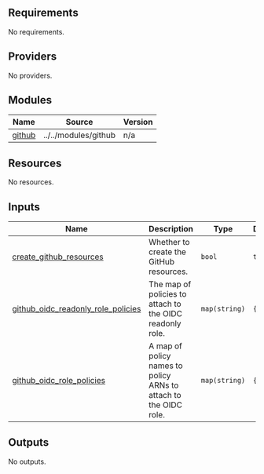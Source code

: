 <!-- BEGIN_TF_DOCS -->

## Requirements

No requirements.

## Providers

No providers.

## Modules

| Name                                                  | Source               | Version |
| ----------------------------------------------------- | -------------------- | ------- |
| <a name="module_github"></a> [github](#module_github) | ../../modules/github | n/a     |

## Resources

No resources.

## Inputs

| Name                                                                                                                                    | Description                                                      | Type          | Default | Required |
| --------------------------------------------------------------------------------------------------------------------------------------- | ---------------------------------------------------------------- | ------------- | ------- | :------: |
| <a name="input_create_github_resources"></a> [create_github_resources](#input_create_github_resources)                                  | Whether to create the GitHub resources.                          | `bool`        | `true`  |    no    |
| <a name="input_github_oidc_readonly_role_policies"></a> [github_oidc_readonly_role_policies](#input_github_oidc_readonly_role_policies) | The map of policies to attach to the OIDC readonly role.         | `map(string)` | `{}`    |    no    |
| <a name="input_github_oidc_role_policies"></a> [github_oidc_role_policies](#input_github_oidc_role_policies)                            | A map of policy names to policy ARNs to attach to the OIDC role. | `map(string)` | `{}`    |    no    |

## Outputs

No outputs.

<!-- END_TF_DOCS -->
